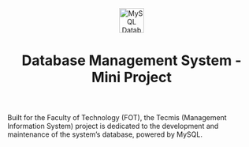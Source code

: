 <html>
<header>
<span>
<img src="https://w7.pngwing.com/pngs/150/480/png-transparent-mysql-database-mariadb-phpmyadmin-blog-miscellaneous-text-logo-thumbnail.png" alt="MySQL Database Image" width="50" /> 
</span>

<span>
<h1> Database Management System - Mini Project </h1>
</span>
</header>

<body>
Built for the Faculty of Technology (FOT), the Tecmis (Management Information System) project is dedicated to the development and maintenance of the system’s database, powered by MySQL.
</body>
</html>
